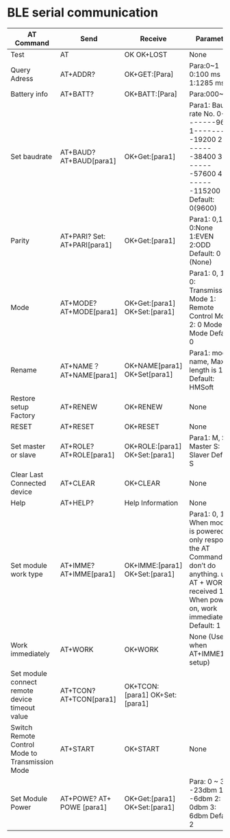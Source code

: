 # BLE serial communication
| AT Command                                      | Send                         | Receive                        | Parameter                                                                                                                                                           |
|-------------------------------------------------|------------------------------|--------------------------------|---------------------------------------------------------------------------------------------------------------------------------------------------------------------|
| Test                                            | AT                           | OK OK+LOST                     | None                                                                                                                                                                |
| Query Adress                                    | AT+ADDR?                     | OK+GET:[Para]                  | Para:0~1 0:100 ms 1:1285 ms                                                                                                                                         |
| Battery info                                    | AT+BATT?                     | OK+BATT:[Para]                 | Para:000~100                                                                                                                                                        |
| Set baudrate                                    | AT+BAUD? AT+BAUD[para1]      | OK+Get:[para1]                 | Para1: Baud rate No. 0---------9600 1---------19200  2---------38400 3---------57600 4---------115200 Default: 0(9600)                                              |
| Parity                                          | AT+PARI? Set: AT+PARI[para1] | OK+Get:[para1]                 | Para1: 0,1,2 0:None 1:EVEN 2:ODD Default: 0 (None)                                                                                                                  |
| Mode                                            | AT+MODE? AT+MODE[para1]      |  OK+Get:[para1] OK+Set:[para1] | Para1: 0, 1, 2 0: Transmission Mode 1: Remote Control Mode 2: 0 Mode + 1 Mode Default: 0                                                                            |
| Rename                                          | AT+NAME？ AT+NAME[para1]     | OK+NAME[para1] OK+Set[para1]   | Para1: module name, Max length is 12. Default: HMSoft                                                                                                               |
| Restore setup Factory                           | AT+RENEW                     | OK+RENEW                       | None                                                                                                                                                                |
| RESET                                           | AT+RESET                     | OK+RESET                       | None                                                                                                                                                                |
| Set master or slave                             | AT+ROLE? AT+ROLE[para1]      | OK+ROLE:[para1] OK+Set:[para1] | Para1: M, S M: Master  S: Slaver Default: S                                                                                                                         |
| Clear Last Connected device                     | AT+CLEAR                     | OK+CLEAR                       | None                                                                                                                                                                |
| Help                                            | AT+HELP?                     | Help Information               | None                                                                                                                                                                |
| Set module work type                            | AT+IMME? AT+IMME[para1]      | OK+IMME:[para1] OK+Set:[para1] | Para1: 0, 1 0: When module is powered on, only respond the AT Command, don’t do anything. until AT + WORK is received 1: When power on, work immediately Default: 1 |
| Work immediately                                | AT+WORK                      | OK+WORK                        | None (Use when AT+IMME1 is setup)                                                                                                                                   |
| Set module connect remote device timeout value  | AT+TCON? AT+TCON[para1]      | OK+TCON:[para1] OK+Set:[para1] |                                                                                                                                                                     |
| Switch Remote Control Mode to Transmission Mode | AT+START                     | OK+START                       | None                                                                                                                                                                |
| Set Module Power                                | AT+POWE?  AT+ POWE [para1]   | OK+Get:[para1] OK+Set:[para1]  | Para: 0 ~ 3 0: -23dbm 1: -6dbm 2: 0dbm 3: 6dbm Default: 2                                                                                                           |
